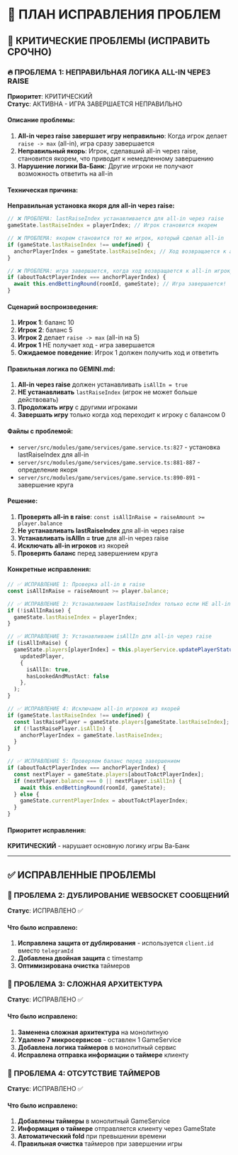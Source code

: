# 🐛 ПЛАН ИСПРАВЛЕНИЯ ПРОБЛЕМ

## 🚨 КРИТИЧЕСКИЕ ПРОБЛЕМЫ (ИСПРАВИТЬ СРОЧНО)

### 🔥 ПРОБЛЕМА 1: НЕПРАВИЛЬНАЯ ЛОГИКА ALL-IN ЧЕРЕЗ RAISE
**Приоритет**: КРИТИЧЕСКИЙ  
**Статус**: АКТИВНА - ИГРА ЗАВЕРШАЕТСЯ НЕПРАВИЛЬНО

#### Описание проблемы:
1. **All-in через raise завершает игру неправильно**: Когда игрок делает `raise -> max` (all-in), игра сразу завершается
2. **Неправильный якорь**: Игрок, сделавший all-in через raise, становится якорем, что приводит к немедленному завершению
3. **Нарушение логики Ва-Банк**: Другие игроки не получают возможность ответить на all-in

#### Техническая причина:
**Неправильная установка якоря для all-in через raise:**

```typescript
// ❌ ПРОБЛЕМА: lastRaiseIndex устанавливается для all-in через raise
gameState.lastRaiseIndex = playerIndex; // Игрок становится якорем

// ❌ ПРОБЛЕМА: якорем становится тот же игрок, который сделал all-in
if (gameState.lastRaiseIndex !== undefined) {
  anchorPlayerIndex = gameState.lastRaiseIndex; // Ход возвращается к all-in игроку
}

// ❌ ПРОБЛЕМА: игра завершается, когда ход возвращается к all-in игроку
if (aboutToActPlayerIndex === anchorPlayerIndex) {
  await this.endBettingRound(roomId, gameState); // Игра завершается!
}
```

#### Сценарий воспроизведения:
1. **Игрок 1**: баланс 10
2. **Игрок 2**: баланс 5  
3. **Игрок 2** делает `raise -> max` (all-in на 5)
4. **Игрок 1** НЕ получает ход - игра завершается
5. **Ожидаемое поведение**: Игрок 1 должен получить ход и ответить

#### Правильная логика по GEMINI.md:
1. **All-in через raise** должен устанавливать `isAllIn = true`
2. **НЕ устанавливать** `lastRaiseIndex` (игрок не может больше действовать)
3. **Продолжать игру** с другими игроками
4. **Завершать игру** только когда ход переходит к игроку с балансом 0

#### Файлы с проблемой:
- `server/src/modules/game/services/game.service.ts:827` - установка lastRaiseIndex для all-in
- `server/src/modules/game/services/game.service.ts:881-887` - определение якоря
- `server/src/modules/game/services/game.service.ts:890-891` - завершение круга

#### Решение:
1. **Проверять all-in в raise**: `const isAllInRaise = raiseAmount >= player.balance`
2. **Не устанавливать lastRaiseIndex** для all-in через raise
3. **Устанавливать isAllIn = true** для all-in через raise
4. **Исключать all-in игроков** из якорей
5. **Проверять баланс** перед завершением круга

#### Конкретные исправления:
```typescript
// ✅ ИСПРАВЛЕНИЕ 1: Проверка all-in в raise
const isAllInRaise = raiseAmount >= player.balance;

// ✅ ИСПРАВЛЕНИЕ 2: Устанавливаем lastRaiseIndex только если НЕ all-in
if (!isAllInRaise) {
  gameState.lastRaiseIndex = playerIndex;
}

// ✅ ИСПРАВЛЕНИЕ 3: Устанавливаем isAllIn для all-in через raise
if (isAllInRaise) {
  gameState.players[playerIndex] = this.playerService.updatePlayerStatus(
    updatedPlayer,
    { 
      isAllIn: true,
      hasLookedAndMustAct: false 
    },
  );
}

// ✅ ИСПРАВЛЕНИЕ 4: Исключаем all-in игроков из якорей
if (gameState.lastRaiseIndex !== undefined) {
  const lastRaisePlayer = gameState.players[gameState.lastRaiseIndex];
  if (!lastRaisePlayer.isAllIn) {
    anchorPlayerIndex = gameState.lastRaiseIndex;
  }
}

// ✅ ИСПРАВЛЕНИЕ 5: Проверяем баланс перед завершением
if (aboutToActPlayerIndex === anchorPlayerIndex) {
  const nextPlayer = gameState.players[aboutToActPlayerIndex];
  if (nextPlayer.balance === 0 || nextPlayer.isAllIn) {
    await this.endBettingRound(roomId, gameState);
  } else {
    gameState.currentPlayerIndex = aboutToActPlayerIndex;
  }
}
```

#### Приоритет исправления:
**КРИТИЧЕСКИЙ** - нарушает основную логику игры Ва-Банк

---

## ✅ ИСПРАВЛЕННЫЕ ПРОБЛЕМЫ

### 🔧 ПРОБЛЕМА 2: ДУБЛИРОВАНИЕ WEBSOCKET СООБЩЕНИЙ
**Статус**: ИСПРАВЛЕНО ✅

#### Что было исправлено:
1. **Исправлена защита от дублирования** - используется `client.id` вместо `telegramId`
2. **Добавлена двойная защита** с timestamp
3. **Оптимизирована очистка** таймеров

### 🔧 ПРОБЛЕМА 3: СЛОЖНАЯ АРХИТЕКТУРА
**Статус**: ИСПРАВЛЕНО ✅

#### Что было исправлено:
1. **Заменена сложная архитектура** на монолитную
2. **Удалено 7 микросервисов** - оставлен 1 GameService
3. **Добавлена логика таймеров** в монолитный сервис
4. **Исправлена отправка информации о таймере** клиенту

### 🔧 ПРОБЛЕМА 4: ОТСУТСТВИЕ ТАЙМЕРОВ
**Статус**: ИСПРАВЛЕНО ✅

#### Что было исправлено:
1. **Добавлены таймеры** в монолитный GameService
2. **Информация о таймере** отправляется клиенту через GameState
3. **Автоматический fold** при превышении времени
4. **Правильная очистка** таймеров при завершении игры
